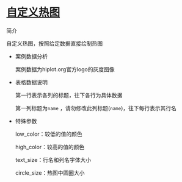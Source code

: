 # [自定义热图](/basic/custom-heat-map)

简介

自定义热图，按照给定数据直接绘制热图

- 案例数据分析

  案例数据为hiplot.org官方logo的灰度图像

- 表格数据说明

  第一行表示各列的标题，往下各行为具体数据

  第一列标题为`name` ，请勿修改此列标题(`name`)，往下每行表示其行名

- 特殊参数

  low_color：较低的值的颜色
  
  high_color：较高的值的颜色
  
  text_size：行名和列名字体大小
  
  circle_size：热图中圆圈大小
  
  

